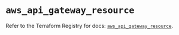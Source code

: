 # `aws_api_gateway_resource`

Refer to the Terraform Registry for docs: [`aws_api_gateway_resource`](https://registry.terraform.io/providers/hashicorp/aws/5.52.0/docs/resources/api_gateway_resource).
